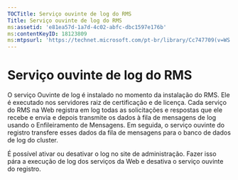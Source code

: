 ```yaml
---
TOCTitle: Serviço ouvinte de log do RMS
Title: Serviço ouvinte de log do RMS
ms:assetid: 'e81ea57d-1a7d-4c02-abfc-dbc1597e176b'
ms:contentKeyID: 18123809
ms:mtpsurl: 'https://technet.microsoft.com/pt-br/library/Cc747709(v=WS.10)'
---
```


Serviço ouvinte de log do RMS
=============================

O serviço Ouvinte de log é instalado no momento da instalação do RMS. Ele é executado nos servidores raiz de certificação e de licença. Cada serviço do RMS na Web registra em log todas as solicitações e respostas que ele recebe e envia e depois transmite os dados à fila de mensagens de log usando o Enfileiramento de Mensagens. Em seguida, o serviço ouvinte do registro transfere esses dados da fila de mensagens para o banco de dados de log do cluster.

É possível ativar ou desativar o log no site de administração. Fazer isso pára a execução de log dos serviços da Web e desativa o serviço ouvinte do registro.
